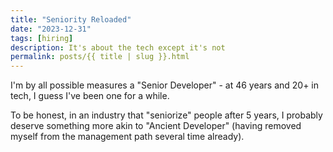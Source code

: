 ```yaml
---
title: "Seniority Reloaded"
date: "2023-12-31"
tags: [hiring]
description: It's about the tech except it's not
permalink: posts/{{ title | slug }}.html
---
```


I'm by all possible measures a "Senior Developer" - at 46 years and 20+ in tech, I guess I've been one for a while.

To be honest, in an industry that "seniorize" people after 5 years, I probably deserve something more akin to "Ancient Developer" (having removed myself from the management path several time already).
